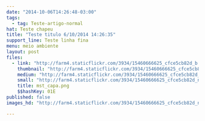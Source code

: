 ```yaml
---
date: "2014-10-06T14:26:48-03:00"
tags:
  - tag: Teste-artigo-normal
hat: Teste chapeu
title: "Teste titulo 6/10/2014 14:26:35"
support_line: Teste linha fina
menu: meio ambiente
layout: post
files:
  - link: "http://farm4.staticflickr.com/3934/15460666625_cfce5cb82d_b.jpg"
    thumbnail: "http://farm4.staticflickr.com/3934/15460666625_cfce5cb82d_t.jpg"
    medium: "http://farm4.staticflickr.com/3934/15460666625_cfce5cb82d_z.jpg"
    small: "http://farm4.staticflickr.com/3934/15460666625_cfce5cb82d_n.jpg"
    title: mst_capa.png
    $$hashKey: 01E
published: false
images_hd: "http://farm4.staticflickr.com/3934/15460666625_cfce5cb82d_n.jpg"

---
```

